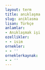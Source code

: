 ```yaml
---
layout: term
title: anıklaşma
slug: aniklasma
lisan: Türkçe
anlamlar:
- Anıklaşmak işi
ozellikler:
- - isim
ornekler:
- - ''
orneklerkaynak:
- - ''
---
```

